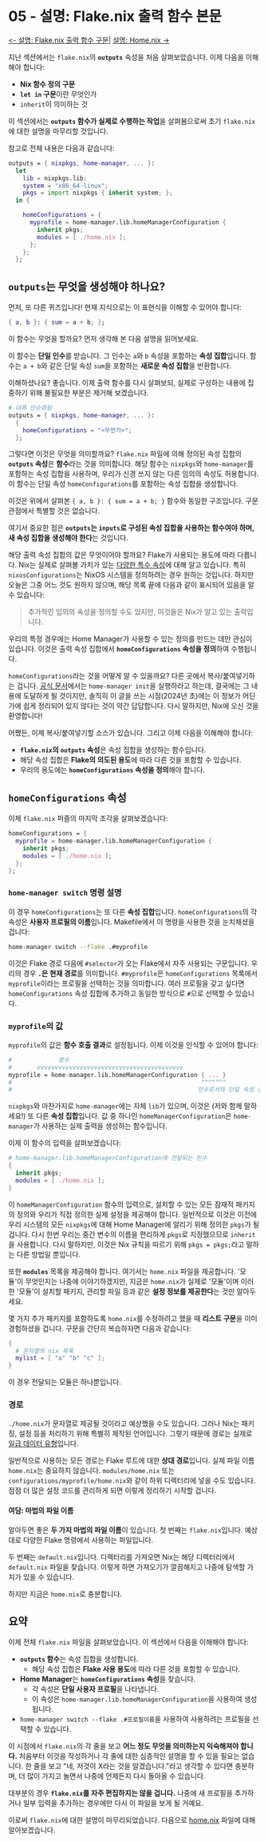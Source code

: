 # 05 - 설명: Flake.nix 출력 함수 본문

[<- 설명: Flake.nix 출력 함수 구문](./04-explain-outputs-function_ko.md)| [설명: Home.nix ->](./06-explain-home-nix_ko.md)

지난 섹션에서는 `flake.nix`의 **`outputs`** 속성을 처음 살펴보았습니다. 이제 다음을 이해해야 합니다:

  * **Nix 함수 정의 구문**
  * **`let in` 구문**이란 무엇인가
  * `inherit`이 의미하는 것


이 섹션에서는 **`outputs` 함수가 실제로 수행하는 작업**을 살펴봄으로써 초기 `flake.nix`에 대한 설명을 마무리할 것입니다.

참고로 전체 내용은 다음과 같습니다:

```nix
outputs = { nixpkgs, home-manager, ... }:
  let
    lib = nixpkgs.lib;
    system = "x86_64-linux";
    pkgs = import nixpkgs { inherit system; };
  in {

    homeConfigurations = {
      myprofile = home-manager.lib.homeManagerConfiguration {
        inherit pkgs;
        modules = [ ./home.nix ];
      };
    };
  };
```


## `outputs`는 무엇을 생성해야 하나요?

먼저, 또 다른 퀴즈입니다\! 현재 지식으로는 이 표현식을 이해할 수 있어야 합니다:

```nix
{ a, b }: { sum = a + b; };
```

이 함수는 무엇을 할까요? 먼저 생각해 본 다음 설명을 읽어보세요.


이 함수는 **단일 인수**를 받습니다. 그 인수는 `a`와 `b` 속성을 포함하는 **속성 집합**입니다. 함수는 `a + b`와 같은 단일 속성 `sum`을 포함하는 **새로운 속성 집합**을 반환합니다.

이해하셨나요? 좋습니다. 이제 출력 함수를 다시 살펴보되, 실제로 구성하는 내용에 집중하기 위해 불필요한 부분은 제거해 보겠습니다.

```nix
# 대폭 단순화됨
outputs = { nixpkgs, home-manager, ... }:
  {
    homeConfigurations = "<무언가>";
  };
```

그렇다면 이것은 무엇을 의미할까요? `flake.nix` 파일에 의해 정의된 속성 집합의 **`outputs` 속성**은 **함수**라는 것을 의미합니다. 해당 함수는 `nixpkgs`와 `home-manager`를 포함하는 속성 집합을 사용하며, 우리가 신경 쓰지 않는 다른 임의의 속성도 허용합니다. 이 함수는 단일 속성 `homeConfigurations`를 포함하는 속성 집합을 생성합니다.

이것은 위에서 살펴본 `{ a, b }: { sum = a + b; }` 함수와 동일한 구조입니다. 구문 관점에서 특별할 것은 없습니다.

여기서 중요한 점은 **`outputs`는 `inputs`로 구성된 속성 집합을 사용하는 함수여야 하며, 새 속성 집합을 생성해야 한다**는 것입니다.

해당 출력 속성 집합의 값은 무엇이어야 할까요? Flake가 사용되는 용도에 따라 다릅니다. Nix는 실제로 살펴볼 가치가 있는 [다양한 특수 속성](https://nixos.wiki/wiki/Flakes#Output_schema)에 대해 알고 있습니다. 특히 `nixosConfigurations`는 NixOS 시스템을 정의하려는 경우 원하는 것입니다. 하지만 오늘은 그중 어느 것도 원하지 않으며, 해당 목록 끝에 다음과 같이 표시되어 있음을 알 수 있습니다:

> 추가적인 임의의 속성을 정의할 수도 있지만, 이것들은 Nix가 알고 있는 출력입니다.

우리의 특정 경우에는 Home Manager가 사용할 수 있는 정의를 만드는 데만 관심이 있습니다. 이것은 출력 속성 집합에서 **`homeConfigurations` 속성을 정의**하여 수행됩니다.

`homeConfigurations`라는 것을 어떻게 알 수 있을까요? 다른 곳에서 복사/붙여넣기하는 겁니다. [공식 문서](https://nix-community.github.io/home-manager/index.xhtml#sec-flakes-standalone)에서는 `home-manager init`을 실행하라고 하는데, 결국에는 그 내용에 도달하게 될 것이지만, 솔직히 이 글을 쓰는 시점(2024년 초)에는 이 정보가 어딘가에 쉽게 정리되어 있지 않다는 것이 약간 답답합니다. 다시 말하지만, Nix에 오신 것을 환영합니다\!

어쨌든, 이제 복사/붙여넣기할 소스가 있습니다. 그리고 이제 다음을 이해해야 합니다:

  * **`flake.nix`의 `outputs` 속성**은 속성 집합을 생성하는 함수입니다.
  * 해당 속성 집합은 **Flake의 의도된 용도**에 따라 다른 것을 포함할 수 있습니다.
  * 우리의 용도에는 **`homeConfigurations` 속성을 정의**해야 합니다.


## `homeConfigurations` 속성

이제 `flake.nix` 퍼즐의 마지막 조각을 살펴보겠습니다:

```nix
homeConfigurations = {
  myprofile = home-manager.lib.homeManagerConfiguration {
    inherit pkgs;
    modules = [ ./home.nix ];
  };
};
```

### `home-manager switch` 명령 설명

이 경우 `homeConfigurations`는 또 다른 **속성 집합**입니다. `homeConfigurations`의 각 속성은 **사용자 프로필의 이름**입니다. Makefile에서 이 명령을 사용한 것을 눈치채셨을 겁니다:

```bash
home-manager switch --flake .#myprofile
```

이것은 Flake 경로 다음에 `#selector`가 오는 Flake에서 자주 사용되는 구문입니다. 우리의 경우 **`.`은 현재 경로**를 의미합니다. `#myprofile`은 `homeConfigurations` 목록에서 `myprofile`이라는 프로필을 선택하는 것을 의미합니다. 여러 프로필을 갖고 싶다면 `homeConfigurations` 속성 집합에 추가하고 동일한 방식으로 `#`으로 선택할 수 있습니다.

### `myprofile`의 값

`myprofile`의 값은 **함수 호출 결과**로 설정됩니다. 이제 이것을 인식할 수 있어야 합니다:

```nix
#             함수
#       vvvvvvvvvvvvvvvvvvvvvvvvvvvvvvvvvvvvvvvvv
myprofile = home-manager.lib.homeManagerConfiguration { ... }
#                                                     ^^^^^^^
#                                                    인수로서의 단일 속성 집합
```

`nixpkgs`와 마찬가지로 `home-manager`에는 자체 `lib`가 있으며, 이것은 (저와 함께 말하세요\!) 또 다른 **속성 집합**입니다. 값 중 하나인 `homeManagerConfiguration`은 `home-manager`가 사용하는 실제 출력을 생성하는 함수입니다.

이제 이 함수의 입력을 살펴보겠습니다:

```nix
# home-manager.lib.homeManagerConfiguration에 전달되는 인수
{
  inherit pkgs;
  modules = [ ./home.nix ];
}
```

이 `homeManagerConfiguration` 함수의 입력으로, 설치할 수 있는 모든 잠재적 패키지의 정의와 우리가 직접 정의한 실제 설정을 제공해야 합니다. 일반적으로 이것은 이전에 우리 시스템의 모든 `nixpkgs`에 대해 Home Manager에 알리기 위해 정의한 `pkgs`가 될 겁니다. 다시 한번 우리는 중간 변수의 이름을 편리하게 `pkgs`로 지정했으므로 `inherit`을 사용합니다. 다시 말하지만, 이것은 Nix 규칙을 따르기 위해 `pkgs = pkgs;`라고 말하는 다른 방법일 뿐입니다.

또한 **`modules`** 목록을 제공해야 합니다. 여기서는 `home.nix` 파일을 제공합니다. '모듈'이 무엇인지는 나중에 이야기하겠지만, 지금은 `home.nix`가 실제로 '모듈'이며 이러한 '모듈'이 설치할 패키지, 관리할 파일 등과 같은 **설정 정보를 제공한다**는 것만 알아두세요.

몇 가지 추가 패키지를 포함하도록 `home.nix`를 수정하려고 했을 때 **리스트 구문**을 이미 경험하셨을 겁니다. 구문을 간단히 복습하자면 다음과 같습니다:

```nix
{
  # 문자열의 nix 목록
  mylist = [ "a" "b" "c" ];
}
```

이 경우 전달되는 모듈은 하나뿐입니다.

### 경로

`./home.nix`가 문자열로 제공될 것이라고 예상했을 수도 있습니다. 그러나 Nix는 패키징, 설정 등을 처리하기 위해 특별히 제작된 언어입니다. 그렇기 때문에 경로는 실제로 [일급 데이터 유형](https://nixos.org/manual/nix/stable/language/values#type-path)입니다.

일반적으로 사용하는 모든 경로는 Flake 루트에 대한 **상대 경로**입니다. 실제 파일 이름 `home.nix`는 중요하지 않습니다. `modules/home.nix` 또는 `configurations/myprofile/home.nix`와 같이 하위 디렉터리에 넣을 수도 있습니다. 점점 더 많은 설정 코드를 관리하게 되면 이렇게 정리하기 시작할 겁니다.

#### 여담: 마법의 파일 이름

알아두면 좋은 **두 가지 마법의 파일 이름**이 있습니다. 첫 번째는 `flake.nix`입니다. 예상대로 다양한 Flake 명령에서 사용하는 파일입니다.

두 번째는 `default.nix`입니다. 디렉터리를 가져오면 Nix는 해당 디렉터리에서 `default.nix` 파일을 찾습니다. 이렇게 하면 가져오기가 깔끔해지고 나중에 탐색할 가치가 있을 수 있습니다.

하지만 지금은 `home.nix`로 충분합니다.


## 요약

이제 전체 `flake.nix` 파일을 살펴보았습니다. 이 섹션에서 다음을 이해해야 합니다:

  * **`outputs` 함수**는 속성 집합을 생성합니다.
      * 해당 속성 집합은 **Flake 사용 용도**에 따라 다른 것을 포함할 수 있습니다.
  * **Home Manager**는 **`homeConfigurations` 속성**을 찾습니다.
      * 각 속성은 **단일 사용자 프로필**을 나타냅니다.
      * 이 속성은 `home-manager.lib.homeManagerConfiguration`을 사용하여 생성됩니다.
  * `home-manager switch --flake .#프로필이름`을 사용하여 사용하려는 프로필을 선택할 수 있습니다.

이 시점에서 `flake.nix`의 각 줄을 보고 **어느 정도 무엇을 의미하는지 익숙해져야 합니다.** 처음부터 이것을 작성하거나 각 줄에 대한 심층적인 설명을 할 수 있을 필요는 없습니다. 한 줄을 보고 "네, 저것이 X라는 것을 알겠습니다."라고 생각할 수 있다면 충분하며, 더 많이 가지고 놀면서 나중에 언제든지 다시 돌아올 수 있습니다.

대부분의 경우 **`flake.nix`를 자주 편집하지는 않을 겁니다.** 나중에 새 프로필을 추가하거나 일부 입력을 추가하는 경우에만 다시 이 파일을 보게 될 거예요.


이로써 `flake.nix`에 대한 설명이 마무리되었습니다. 다음으로 [home.nix](./06-explain-home-nix_ko.md) 파일에 대해 알아보겠습니다.
